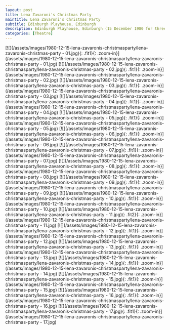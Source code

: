 ```yaml
---
layout: post
title: Lena Zavaroni's Christmas Party
maintitle: Lena Zavaroni's Christmas Party
subtitle: Edinburgh Playhouse, Edinburgh
description: Edinburgh Playhouse, Edinburgh (15 December 1980 for three weeks).
categories: [Theatre]
---
```


[![](/assets/images/1980-12-15-lena-zavaronis-christmasparty/lena-zavaronis-christmas-party - 01.jpg){: .fit1}{: .zoom-in}](/assets/images/1980-12-15-lena-zavaronis-christmasparty/lena-zavaronis-christmas-party - 01.jpg)
[![](/assets/images/1980-12-15-lena-zavaronis-christmasparty/lena-zavaronis-christmas-party - 02.jpg){: .fit1}{: .zoom-in}](/assets/images/1980-12-15-lena-zavaronis-christmasparty/lena-zavaronis-christmas-party - 02.jpg)
[![](/assets/images/1980-12-15-lena-zavaronis-christmasparty/lena-zavaronis-christmas-party - 03.jpg){: .fit1}{: .zoom-in}](/assets/images/1980-12-15-lena-zavaronis-christmasparty/lena-zavaronis-christmas-party - 03.jpg)
[![](/assets/images/1980-12-15-lena-zavaronis-christmasparty/lena-zavaronis-christmas-party - 04.jpg){: .fit1}{: .zoom-in}](/assets/images/1980-12-15-lena-zavaronis-christmasparty/lena-zavaronis-christmas-party - 04.jpg)
[![](/assets/images/1980-12-15-lena-zavaronis-christmasparty/lena-zavaronis-christmas-party - 05.jpg){: .fit1}{: .zoom-in}](/assets/images/1980-12-15-lena-zavaronis-christmasparty/lena-zavaronis-christmas-party - 05.jpg)
[![](/assets/images/1980-12-15-lena-zavaronis-christmasparty/lena-zavaronis-christmas-party - 06.jpg){: .fit1}{: .zoom-in}](/assets/images/1980-12-15-lena-zavaronis-christmasparty/lena-zavaronis-christmas-party - 06.jpg)
[![](/assets/images/1980-12-15-lena-zavaronis-christmasparty/lena-zavaronis-christmas-party - 07.jpg){: .fit1}{: .zoom-in}](/assets/images/1980-12-15-lena-zavaronis-christmasparty/lena-zavaronis-christmas-party - 07.jpg)
[![](/assets/images/1980-12-15-lena-zavaronis-christmasparty/lena-zavaronis-christmas-party - 08.jpg){: .fit1}{: .zoom-in}](/assets/images/1980-12-15-lena-zavaronis-christmasparty/lena-zavaronis-christmas-party - 08.jpg)
[![](/assets/images/1980-12-15-lena-zavaronis-christmasparty/lena-zavaronis-christmas-party - 09.jpg){: .fit1}{: .zoom-in}](/assets/images/1980-12-15-lena-zavaronis-christmasparty/lena-zavaronis-christmas-party - 09.jpg)
[![](/assets/images/1980-12-15-lena-zavaronis-christmasparty/lena-zavaronis-christmas-party - 10.jpg){: .fit1}{: .zoom-in}](/assets/images/1980-12-15-lena-zavaronis-christmasparty/lena-zavaronis-christmas-party - 10.jpg)
[![](/assets/images/1980-12-15-lena-zavaronis-christmasparty/lena-zavaronis-christmas-party - 11.jpg){: .fit2}{: .zoom-in}](/assets/images/1980-12-15-lena-zavaronis-christmasparty/lena-zavaronis-christmas-party - 11.jpg)
[![](/assets/images/1980-12-15-lena-zavaronis-christmasparty/lena-zavaronis-christmas-party - 12.jpg){: .fit1}{: .zoom-in}](/assets/images/1980-12-15-lena-zavaronis-christmasparty/lena-zavaronis-christmas-party - 12.jpg)
[![](/assets/images/1980-12-15-lena-zavaronis-christmasparty/lena-zavaronis-christmas-party - 13.jpg){: .fit1}{: .zoom-in}](/assets/images/1980-12-15-lena-zavaronis-christmasparty/lena-zavaronis-christmas-party - 13.jpg)
[![](/assets/images/1980-12-15-lena-zavaronis-christmasparty/lena-zavaronis-christmas-party - 14.jpg){: .fit1}{: .zoom-in}](/assets/images/1980-12-15-lena-zavaronis-christmasparty/lena-zavaronis-christmas-party - 14.jpg)
[![](/assets/images/1980-12-15-lena-zavaronis-christmasparty/lena-zavaronis-christmas-party - 15.jpg){: .fit1}{: .zoom-in}](/assets/images/1980-12-15-lena-zavaronis-christmasparty/lena-zavaronis-christmas-party - 15.jpg)
[![](/assets/images/1980-12-15-lena-zavaronis-christmasparty/lena-zavaronis-christmas-party - 16.jpg){: .fit1}{: .zoom-in}](/assets/images/1980-12-15-lena-zavaronis-christmasparty/lena-zavaronis-christmas-party - 16.jpg)
[![](/assets/images/1980-12-15-lena-zavaronis-christmasparty/lena-zavaronis-christmas-party - 17.jpg){: .fit1}{: .zoom-in}](/assets/images/1980-12-15-lena-zavaronis-christmasparty/lena-zavaronis-christmas-party - 17.jpg)

<style>
.fit1 {width:367px; height:510px; object-fit: cover; margin-bottom:5px;}
.fit2 {width:738px; height:510px; object-fit: cover; margin-bottom:5px;}
</style>


